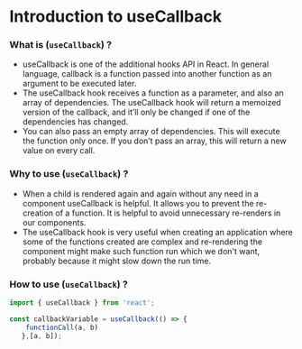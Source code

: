 # Introduction to useCallback

### What is (```useCallback```) ?
* useCallback is one of the additional hooks API in React. In general language, callback is a function passed into another function as an argument to be executed later.
* The useCallback hook receives a function as a parameter, and also an array of dependencies. The useCallback hook will return a memoized version of the callback, and it’ll only be changed if one of the dependencies has changed.
* You can also pass an empty array of dependencies. This will execute the function only once. If you don’t pass an array, this will return a new value on every call.

### Why to use (```useCallback```) ?
* When a child is rendered again and again without any need in a component useCallback is helpful. It allows you to prevent the re-creation of a function. It is helpful to avoid unnecessary re-renders in our components.
* The useCallback hook is very useful when creating an application where some of the functions created are complex and re-rendering the component might make such function run which we don't want, probably because it might slow down the run time.

### How to use (```useCallback```) ?
``` javascript 
import { useCallback } from 'react';

const callbackVariable = useCallback(() => { 
    functionCall(a, b) 
   },[a, b]);
  ```
